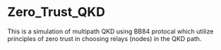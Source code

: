 # Zero_Trust_QKD
This is a simulation of multipath QKD using BB84 protocal which utilize principles of zero trust in choosing relays (nodes) in the QKD path.
